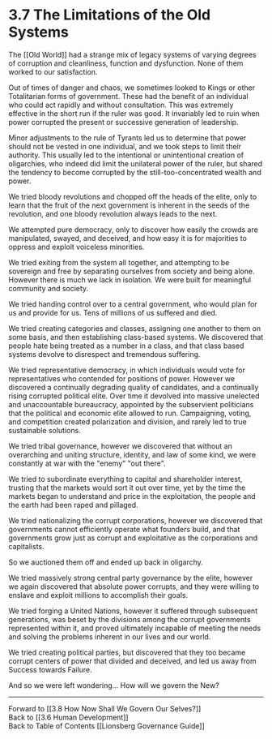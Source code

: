 # 3.7 The Limitations of the Old Systems
The [[Old World]] had a strange mix of legacy systems of varying degrees of corruption and cleanliness, function and dysfunction. None of them worked to our satisfaction. 

Out of times of danger and chaos, we sometimes looked to Kings or other Totalitarian forms of government. These had the benefit of an individual who could act rapidly and without consultation. This was extremely effective in the short run if the ruler was good. It invariably led to ruin when power corrupted the present or successive generation of leadership. 

Minor adjustments to the rule of Tyrants led us to determine that power should not be vested in one individual, and we took steps to limit their authority. This usually led to the intentional or unintentional creation of oligarchies, who indeed did limit the unilateral power of the ruler, but shared the tendency to become corrupted by the still-too-concentrated wealth and power. 

We tried bloody revolutions and chopped off the heads of the elite, only to learn that the fruit of the next government is inherent in the seeds of the revolution, and one bloody revolution always leads to the next. 

We attempted pure democracy, only to discover how easily the crowds are manipulated, swayed, and deceived, and how easy it is for majorities to oppress and exploit voiceless minorities. 

We tried exiting from the system all together, and attempting to be sovereign and free by separating ourselves from society and being alone. However there is much we lack in isolation. We were built for meaningful community and society.  

We tried handing control over to a central government, who would plan for us and provide for us. Tens of millions of us suffered and died. 

We tried creating categories and classes, assigning one another to them on some basis, and then establishing class-based systems. We discovered that people hate being treated as a number in a class, and that class based systems devolve to disrespect and tremendous suffering. 

We tried representative democracy, in which individuals would vote for representatives who contended for positions of power. However we discovered a continually degrading quality of candidates, and a continually rising corrupted political elite. Over time it devolved into massive  unelected and unaccountable bureaucracy, appointed by the subservient politicians that the political and economic elite allowed to run. Campaigning, voting, and competition created polarization and division, and rarely led to true sustainable solutions. 

We tried tribal governance, however we discovered that without an overarching and uniting structure, identity, and law of some kind, we were constantly at war with the "enemy" "out there".  

We tried to subordinate everything to capital and shareholder interest, trusting that the markets would sort it out over time, yet by the time the markets began to understand and price in the exploitation, the people and the earth had been raped and pillaged. 

We tried nationalizing the corrupt corporations, however we discovered that governments cannot efficiently operate what founders build, and that governments grow just as corrupt and exploitative as the corporations and capitalists. 

So we auctioned them off and ended up back in oligarchy. 

We tried massively strong central party governance by the elite, however we again discovered that absolute power corrupts, and they were willing to enslave and exploit millions to accomplish their goals. 

We tried forging a United Nations, however it suffered through subsequent generations, was beset by the divisions among the corrupt governments represented within it, and proved ultimately incapable of meeting the needs and solving the problems inherent in our lives and our world. 

We tried creating political parties, but discovered that they too became corrupt centers of power that divided and deceived, and led us away from Success towards Failure. 

And so we were left wondering... How will we govern the New? 

___

Forward to [[3.8 How Now Shall We Govern Our Selves?]]  
Back to [[3.6 Human Development]]  
Back to Table of Contents [[Lionsberg Governance Guide]]